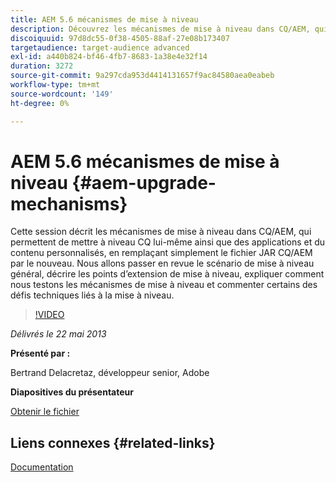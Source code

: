 ```yaml
---
title: AEM 5.6 mécanismes de mise à niveau
description: Découvrez les mécanismes de mise à niveau dans CQ/AEM, qui permettent de mettre à niveau CQ lui-même, ainsi que des applications et du contenu personnalisés, en remplaçant simplement le fichier JAR CQ/AEM par le nouveau. Nous allons passer en revue le scénario de mise à niveau général, décrire les points d’extension de mise à niveau, expliquer comment nous testons les mécanismes de mise à niveau et commenter certains des défis techniques liés à la mise à niveau.
discoiquuid: 97d8dc55-0f38-4505-88af-27e08b173407
targetaudience: target-audience advanced
exl-id: a440b824-bf46-4fb7-8683-1a38e4e32f14
duration: 3272
source-git-commit: 9a297cda953d4414131657f9ac84580aea0eabeb
workflow-type: tm+mt
source-wordcount: '149'
ht-degree: 0%

---
```


# AEM 5.6 mécanismes de mise à niveau {#aem-upgrade-mechanisms}

Cette session décrit les mécanismes de mise à niveau dans CQ/AEM, qui permettent de mettre à niveau CQ lui-même ainsi que des applications et du contenu personnalisés, en remplaçant simplement le fichier JAR CQ/AEM par le nouveau. Nous allons passer en revue le scénario de mise à niveau général, décrire les points d’extension de mise à niveau, expliquer comment nous testons les mécanismes de mise à niveau et commenter certains des défis techniques liés à la mise à niveau.

>[!VIDEO](https://video.tv.adobe.com/v/19576/?quality=9)

*Délivrés le 22 mai 2013*

**Présenté par :**

Bertrand Delacretaz, développeur senior, Adobe

**Diapositives du présentateur**

[Obtenir le fichier](assets/cqgems-bdelacretaz-cq-upgrades-2013-05-22.pdf)

## Liens connexes {#related-links}

[Documentation](https://docs.adobe.com/docs/en/cq/current/deploying/upgrading.html)

<!--
[Get back to the Overview](https://helpx.adobe.com/fr/experience-manager/kt/eseminars/gems/aem-index.html)
-->
